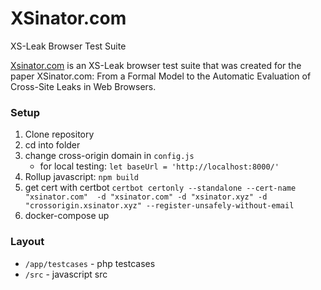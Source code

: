 # XSinator.com
XS-Leak Browser Test Suite 

[Xsinator.com](https://xsinator.com/) is an XS-Leak browser test suite that was created for the paper  XSinator.com: From a Formal Model to the Automatic Evaluation of Cross-Site Leaks in Web Browsers. 

### Setup

1. Clone repository
1. cd into folder 
1. change cross-origin domain in `config.js`
    - for local testing: `let baseUrl = 'http://localhost:8000/'`
1. Rollup javascript: `npm build`
1. get cert with certbot `certbot certonly --standalone --cert-name "xsinator.com"  -d "xsinator.com" -d "xsinator.xyz" -d "crossorigin.xsinator.xyz" --register-unsafely-without-email`
1. docker-compose up
    


### Layout

- `/app/testcases` - php testcases 
- `/src` - javascript src 

